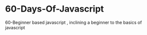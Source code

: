 # 60-Days-Of-Javascript
60-Beginner based javascript , inclining a beginner to the basics of javascript
